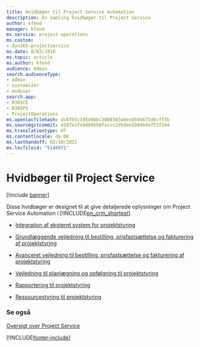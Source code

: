 ```yaml
---
title: Hvidbøger til Project Service Automation
description: En samling hvidbøger til Project Service
author: kfend
manager: kfend
ms.service: project-operations
ms.custom:
- dyn365-projectservice
ms.date: 8/03/2018
ms.topic: article
ms.author: kfend
audience: Admin
search.audienceType:
- admin
- customizer
- enduser
search.app:
- D365CE
- D365PS
- ProjectOperations
ms.openlocfilehash: dc6fb5c195d98bc3808383a8ec059d675d6cff3b
ms.sourcegitcommit: 418fa1fe9d605b8faccc2d5dee1b04b4e753f194
ms.translationtype: HT
ms.contentlocale: da-DK
ms.lasthandoff: 02/10/2021
ms.locfileid: "5146971"
---
```

# <a name="white-papers-for-project-service"></a>Hvidbøger til Project Service

[!include [banner](../includes/psa-now-project-operations.md)]

Disse hvidbøger er designet til at give detaljerede oplysninger om Project Service Automation i [!INCLUDE[pn_crm_shortest](../includes/pn-crm-shortest.md)].

-   [Integration af eksternt system for projektstyring](https://go.microsoft.com/fwlink/?LinkId=825445)

-   [Grundlæggende vejledning til bestilling, prisfastsættelse og fakturering af projektstyring](https://go.microsoft.com/fwlink/?LinkId=825241)

-   [Avanceret vejledning til bestilling, prisfastsættelse og fakturering af projektstyring](https://go.microsoft.com/fwlink/?LinkId=825242)

-   [Vejledning til planlægning og opfølgning til projektstyring](https://go.microsoft.com/fwlink/?LinkId=825243)

-   [Rapportering til projektstyring](https://go.microsoft.com/fwlink/?LinkId=825446)

-   [Ressourcestyring til projektstyring](https://go.microsoft.com/fwlink/?LinkId=825244)

### <a name="see-also"></a>Se også
 [Oversigt over Project Service](../psa/overview.md)


[!INCLUDE[footer-include](../includes/footer-banner.md)]